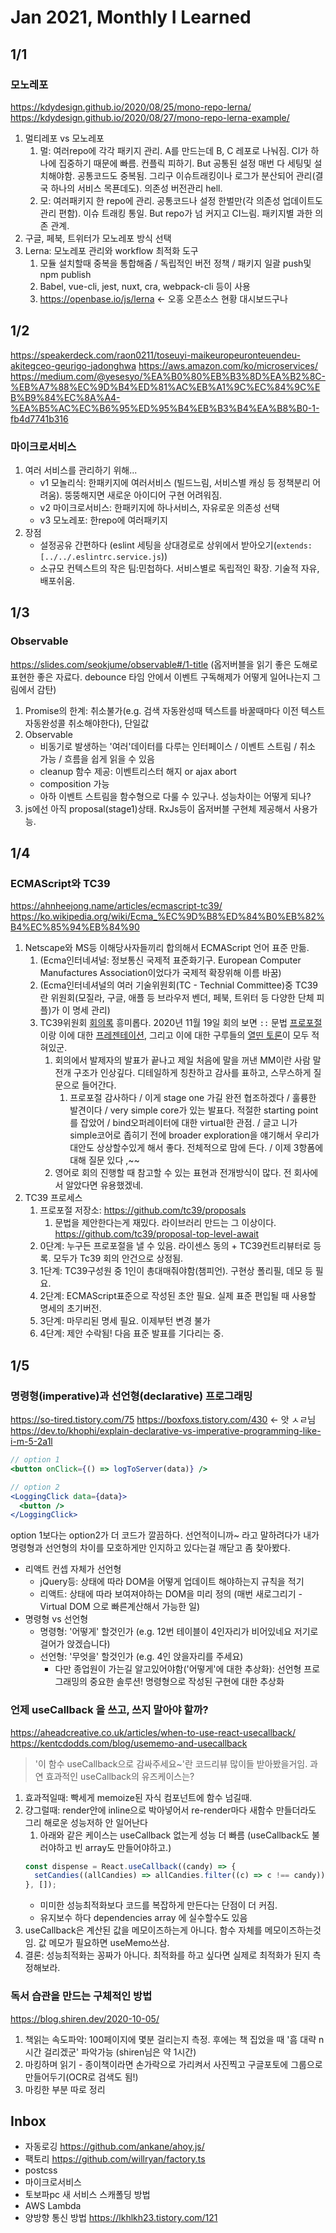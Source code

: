 # Jan 2021, Monthly I Learned

## 1/1

### 모노레포

https://kdydesign.github.io/2020/08/25/mono-repo-lerna/
https://kdydesign.github.io/2020/08/27/mono-repo-lerna-example/

1. 멀티레포 vs 모노레포
   1. 멀: 여러repo에 각각 패키지 관리. A를 만드는데 B, C 레포로 나눠짐. CI가 하나에 집중하기 때문에 빠름. 컨플릭 피하기. But 공통된 설정 매번 다 세팅및 설치해야함. 공통코드도 중복됨. 그리구 이슈트래킹이나 로그가 분산되어 관리(결국 하나의 서비스 목푠데도). 의존성 버전관리 hell.
   2. 모: 여러패키지 한 repo에 관리. 공통코드나 설정 한벌만(각 의존성 업데이트도 관리 편함). 이슈 트래킹 통일. But repo가 넘 커지고 CI느림. 패키지별 과한 의존 관계.
2. 구글, 페북, 트위터가 모노레포 방식 선택
3. Lerna: 모노레포 관리와 workflow 최적화 도구
   1. 모듈 설치할때 중복을 통합해줌 / 독립적인 버전 정책 / 패키지 일괄 push및 npm publish
   2. Babel, vue-cli, jest, nuxt, cra, webpack-cli 등이 사용
   3. https://openbase.io/js/lerna <- 오홍 오픈소스 현황 대시보드구나

## 1/2

https://speakerdeck.com/raon0211/toseuyi-maikeuropeuronteuendeu-akitegceo-geurigo-jadonghwa
https://aws.amazon.com/ko/microservices/
https://medium.com/@yesesyo/%EA%B0%80%EB%B3%8D%EA%B2%8C-%EB%A7%88%EC%9D%B4%ED%81%AC%EB%A1%9C%EC%84%9C%EB%B9%84%EC%8A%A4-%EA%B5%AC%EC%B6%95%ED%95%B4%EB%B3%B4%EA%B8%B0-1-fb4d7741b316

### 마이크로서비스

1. 여러 서비스를 관리하기 위해...
   - v1 모놀리식: 한패키지에 여러서비스 (빌드느림, 서비스별 캐싱 등 정책분리 어려움). 뚱뚱해지면 새로운 아이디어 구현 어려워짐.
   - v2 마이크로서비스: 한패키지에 하나서비스, 자유로운 의존성 선택
   - v3 모노레포: 한repo에 여러패키지
2. 장점
   - 설정공유 간편하다 (eslint 세팅을 상대경로로 상위에서 받아오기(`extends: [../../.eslintrc.service.js`))
   - 소규모 컨텍스트의 작은 팀:민첩하다. 서비스별로 독립적인 확장. 기술적 자유, 배포쉬움.

## 1/3

### Observable

https://slides.com/seokjume/observable#/1-title (옵저버블을 읽기 좋은 도해로 표현한 좋은 자료다. debounce 타임 안에서 이벤트 구독해제가 어떻게 일어나는지 그림에서 감탄)

1. Promise의 한계: 취소불가(e.g. 검색 자동완성때 텍스트를 바꿀때마다 이전 텍스트 자동완성콜 취소해야한다), 단일값
2. Observable
   - 비동기로 발생하는 '여러'데이터를 다루는 인터페이스 / 이벤트 스트림 / 취소 가능 / 흐름을 쉽게 읽을 수 있음
   - cleanup 함수 제공: 이벤트리스터 해지 or ajax abort
   - composition 가능
   - 아하 이벤트 스트림을 함수형으로 다룰 수 있구나. 성능차이는 어떻게 되나?
3. js에선 아직 proposal(stage1)상태. RxJs등이 옵저버블 구현체 제공해서 사용가능.

## 1/4

### ECMAScript와 TC39

https://ahnheejong.name/articles/ecmascript-tc39/
https://ko.wikipedia.org/wiki/Ecma_%EC%9D%B8%ED%84%B0%EB%82%B4%EC%85%94%EB%84%90

1. Netscape와 MS등 이해당사자들끼리 합의해서 ECMAScript 언어 표준 만듦.
   1. (Ecma인터네셔널: 정보통신 국제적 표준화기구. European Computer Manufactures Association이었다가 국제적 확장위해 이름 바꿈)
   2. (Ecma인터네셔널의 여러 기술위원회(TC - Technial Committee)중 TC39란 위원회(모질라, 구글, 애플 등 브라우저 벤더, 페북, 트위터 등 다양한 단체 피플)가 이 명세 관리)
   3. TC39위원회 [회의록](https://github.com/tc39/notes) 흥미롭다. 2020년 11월 19일 회의 보면 `::` 문법 [프로포절](https://github.com/hax/proposal-extensions) 이랑 이에 대한 [프레젠테이션](http://johnhax.net/2020/tc39-nov-ext/slide#0), 그리고 이에 대한 구루들의 [열띤 토론](https://github.com/tc39/notes/blob/master/meetings/2020-11/nov-19.md)이 모두 적혀있군.
      1. 회의에서 발제자의 발표가 끝나고 제일 처음에 말을 꺼낸 MM이란 사람 말 전개 구조가 인상깊다. 디테일하게 칭찬하고 감사를 표하고, 스무스하게 질문으로 들어간다.
         1. 프로포절 감사하다 / 이게 stage one 가길 완전 협조하겠다 / 훌륭한 발견이다 / very simple core가 있는 발표다. 적절한 starting point를 잡았어 / bind오퍼레이터에 대한 virtual한 관점. / 글고 니가 simple코어로 좁히기 전에 broader exploration을 얘기해서 우리가 대안도 상상할수있게 해서 좋다. 전체적으로 맘에 든다. / 이제 3항폼에 대해 질문 있다 ,~~
      2. 영어로 회의 진행할 때 참고할 수 있는 표현과 전개방식이 많다. 전 회사에서 알았다면 유용했겠네.
2. TC39 프로세스
   1. 프로포절 저장소: https://github.com/tc39/proposals
      1. 문법을 제안한다는게 재밌다. 라이브러리 만드는 그 이상이다. https://github.com/tc39/proposal-top-level-await
   2. 0단계: 누구든 프로포절을 낼 수 있음. 라이센스 동의 + TC39컨트리뷰터로 등록. 모두가 Tc39 회의 안건으로 상정됨.
   3. 1단계: TC39구성원 중 1인이 총대매줘야함(챔피언). 구현상 폴리필, 데모 등 필요.
   4. 2단계: ECMAScript표준으로 작성된 초안 필요. 실제 표준 편입될 때 사용할 명세의 초기버전.
   5. 3단계: 마무리된 명세 필요. 이제부턴 변경 불가
   6. 4단계: 제안 수락됨! 다음 표준 발표를 기다리는 중.

## 1/5

### 명령형(imperative)과 선언형(declarative) 프로그래밍

https://so-tired.tistory.com/75
https://boxfoxs.tistory.com/430 <- 앗 ㅅㄹ님
https://dev.to/khophi/explain-declarative-vs-imperative-programming-like-i-m-5-2a1l

```jsx
// option 1
<button onClick={() => logToServer(data)} />

// option 2
<LoggingClick data={data}>
  <button />
</LoggingClick>
```

option 1보다는 option2가 더 코드가 깔끔하다. 선언적이니까~ 라고 말하려다가 내가 명령형과 선언형의 차이를 모호하게만 인지하고 있다는걸 깨닫고 좀 찾아봤다.

- 리액트 컨셉 자체가 선언형
  - jQuery등: 상태에 따라 DOM을 어떻게 업데이트 해야하는지 규칙을 적기
  - 리액트: 상태에 따라 보여져야하는 DOM을 미리 정의 (매번 새로그리기 - Virtual DOM 으로 빠른계산해서 가능한 일)
- 명령형 vs 선언형
  - 명령형: '어떻게' 할것인가 (e.g. 12번 테이블이 4인자리가 비어있네요 저기로 걸어가 앉겠습니다)
  - 선언형: '무엇을' 할것인가 (e.g. 4인 앉을자리를 주세요)
    - 다만 종업원이 가는길 알고있어야함('어떻게'에 대한 추상화): 선언형 프로그래밍의 중요한 솔루션! 명령형으로 작성된 구현에 대한 추상화

### 언제 useCallback 을 쓰고, 쓰지 말아야 할까?

https://aheadcreative.co.uk/articles/when-to-use-react-usecallback/
https://kentcdodds.com/blog/usememo-and-usecallback

> '이 함수 useCallback으로 감싸주세요~'란 코드리뷰 많이들 받아봤을거임. 과연 효과적인 useCallback의 유즈케이스는?

1. 효과적일때: 빡세게 memoize된 자식 컴포넌트에 함수 넘길때.
2. 걍그럴때: render안에 inline으로 박아넣어서 re-render마다 새함수 만들더라도 그리 해로운 성능저하 안 일어난다
   1. 아래와 같은 케이스는 useCallback 없는게 성능 더 빠름 (useCallback도 불러야하고 빈 array도 만들어야하고.)
   ```js
   const dispense = React.useCallback((candy) => {
     setCandies((allCandies) => allCandies.filter((c) => c !== candy));
   }, []);
   ```
   - 미미한 성능최적화보다 코드를 복잡하게 만든다는 단점이 더 커짐.
   - 유지보수 하다 dependencies array 에 실수할수도 있음
3. useCallback은 계산된 값을 메모이즈하는게 아니다. 함수 자체를 메모이즈하는것임. 값 메모가 필요하면 useMemo쓰삼.
4. 결론: 성능최적화는 꽁짜가 아니다. 최적화를 하고 싶다면 실제로 최적화가 된지 측정해보라.

### 독서 습관을 만드는 구체적인 방법

https://blog.shiren.dev/2020-10-05/

1. 책읽는 속도파악: 100페이지에 몇분 걸리는지 측정. 후에는 책 집었을 때 '흠 대략 n시간 걸리겠군' 파악가능 (shiren님은 약 1시간)
2. 마킹하며 읽기 - 종이책이라면 손가락으로 가리켜서 사진찍고 구글포토에 그룹으로 만들어두기(OCR로 검색도 됨!)
3. 마킹한 부분 따로 정리

## Inbox

- 자동로깅 https://github.com/ankane/ahoy.js/
- 팩토리 https://github.com/willryan/factory.ts
- postcss
- 마이크로서비스
- 토보파pc 새 서비스 스캐폴딩 방법
- AWS Lambda
- 양방향 통신 방법 https://lkhlkh23.tistory.com/121
